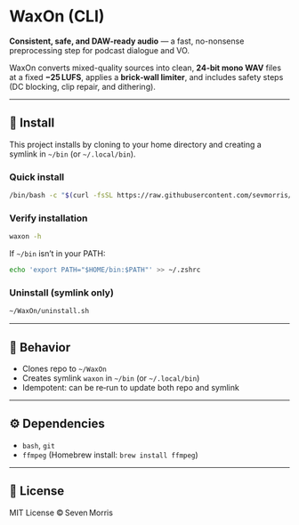 # WaxOn (CLI)
**Consistent, safe, and DAW-ready audio** — a fast, no-nonsense preprocessing step for podcast dialogue and VO.

WaxOn converts mixed-quality sources into clean, **24-bit mono WAV** files at a fixed **−25 LUFS**, applies a **brick‑wall limiter**, and includes safety steps (DC blocking, clip repair, and dithering).

---

## 🧩 Install

This project installs by cloning to your home directory and creating a symlink in `~/bin` (or `~/.local/bin`).

### Quick install
```bash
/bin/bash -c "$(curl -fsSL https://raw.githubusercontent.com/sevmorris/WaxOn/main/install.sh)"
```

### Verify installation
```bash
waxon -h
```

If `~/bin` isn’t in your PATH:
```bash
echo 'export PATH="$HOME/bin:$PATH"' >> ~/.zshrc
```

### Uninstall (symlink only)
```bash
~/WaxOn/uninstall.sh
```

---

## 🧰 Behavior

- Clones repo to `~/WaxOn`
- Creates symlink `waxon` in `~/bin` (or `~/.local/bin`)
- Idempotent: can be re‑run to update both repo and symlink

---

## ⚙️ Dependencies

- `bash`, `git`
- `ffmpeg` (Homebrew install: `brew install ffmpeg`)

---

## 🧾 License

MIT License © Seven Morris
